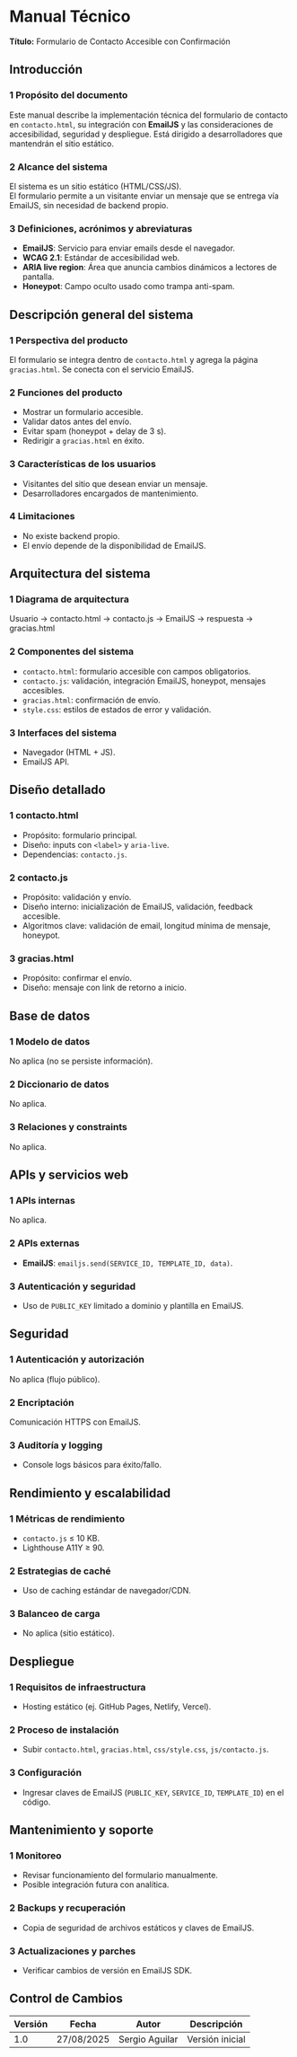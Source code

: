 # Manual Técnico
**Título:** Formulario de Contacto Accesible con Confirmación

## Introducción

### 1 Propósito del documento
Este manual describe la implementación técnica del formulario de contacto en `contacto.html`, su integración con **EmailJS** y las consideraciones de accesibilidad, seguridad y despliegue. Está dirigido a desarrolladores que mantendrán el sitio estático.

### 2 Alcance del sistema
El sistema es un sitio estático (HTML/CSS/JS).  
El formulario permite a un visitante enviar un mensaje que se entrega vía EmailJS, sin necesidad de backend propio.  

### 3 Definiciones, acrónimos y abreviaturas
- **EmailJS**: Servicio para enviar emails desde el navegador.  
- **WCAG 2.1**: Estándar de accesibilidad web.  
- **ARIA live region**: Área que anuncia cambios dinámicos a lectores de pantalla.  
- **Honeypot**: Campo oculto usado como trampa anti-spam.  

## Descripción general del sistema

### 1 Perspectiva del producto
El formulario se integra dentro de `contacto.html` y agrega la página `gracias.html`. Se conecta con el servicio EmailJS.  

### 2 Funciones del producto
- Mostrar un formulario accesible.  
- Validar datos antes del envío.  
- Evitar spam (honeypot + delay de 3 s).  
- Redirigir a `gracias.html` en éxito.  

### 3 Características de los usuarios
- Visitantes del sitio que desean enviar un mensaje.  
- Desarrolladores encargados de mantenimiento.  

### 4 Limitaciones
- No existe backend propio.  
- El envío depende de la disponibilidad de EmailJS.  

## Arquitectura del sistema

### 1 Diagrama de arquitectura
Usuario → contacto.html → contacto.js → EmailJS → respuesta → gracias.html

### 2 Componentes del sistema
- `contacto.html`: formulario accesible con campos obligatorios.  
- `contacto.js`: validación, integración EmailJS, honeypot, mensajes accesibles.  
- `gracias.html`: confirmación de envío.  
- `style.css`: estilos de estados de error y validación.  

### 3 Interfaces del sistema
- Navegador (HTML + JS).  
- EmailJS API.  

## Diseño detallado

### 1 contacto.html
- Propósito: formulario principal.  
- Diseño: inputs con `<label>` y `aria-live`.  
- Dependencias: `contacto.js`.  

### 2 contacto.js
- Propósito: validación y envío.  
- Diseño interno: inicialización de EmailJS, validación, feedback accesible.  
- Algoritmos clave: validación de email, longitud mínima de mensaje, honeypot.  

### 3 gracias.html
- Propósito: confirmar el envío.  
- Diseño: mensaje con link de retorno a inicio.  

## Base de datos

### 1 Modelo de datos
No aplica (no se persiste información).  

### 2 Diccionario de datos
No aplica.  

### 3 Relaciones y constraints
No aplica.  

## APIs y servicios web

### 1 APIs internas
No aplica.  

### 2 APIs externas
- **EmailJS**: `emailjs.send(SERVICE_ID, TEMPLATE_ID, data)`.  

### 3 Autenticación y seguridad
- Uso de `PUBLIC_KEY` limitado a dominio y plantilla en EmailJS.  

## Seguridad

### 1 Autenticación y autorización
No aplica (flujo público).  

### 2 Encriptación
Comunicación HTTPS con EmailJS.  

### 3 Auditoría y logging
- Console logs básicos para éxito/fallo.  

## Rendimiento y escalabilidad

### 1 Métricas de rendimiento
- `contacto.js` ≤ 10 KB.  
- Lighthouse A11Y ≥ 90.  

### 2 Estrategias de caché
- Uso de caching estándar de navegador/CDN.  

### 3 Balanceo de carga
- No aplica (sitio estático).  

## Despliegue

### 1 Requisitos de infraestructura
- Hosting estático (ej. GitHub Pages, Netlify, Vercel).  

### 2 Proceso de instalación
- Subir `contacto.html`, `gracias.html`, `css/style.css`, `js/contacto.js`.  

### 3 Configuración
- Ingresar claves de EmailJS (`PUBLIC_KEY`, `SERVICE_ID`, `TEMPLATE_ID`) en el código.  

## Mantenimiento y soporte

### 1 Monitoreo
- Revisar funcionamiento del formulario manualmente.  
- Posible integración futura con analítica.  

### 2 Backups y recuperación
- Copia de seguridad de archivos estáticos y claves de EmailJS.  

### 3 Actualizaciones y parches
- Verificar cambios de versión en EmailJS SDK.  

## Control de Cambios

| **Versión** | **Fecha**   | **Autor**         | **Descripción** |
|-------------|-------------|-------------------|-----------------|
| 1.0         | 27/08/2025  | Sergio Aguilar    | Versión inicial |
